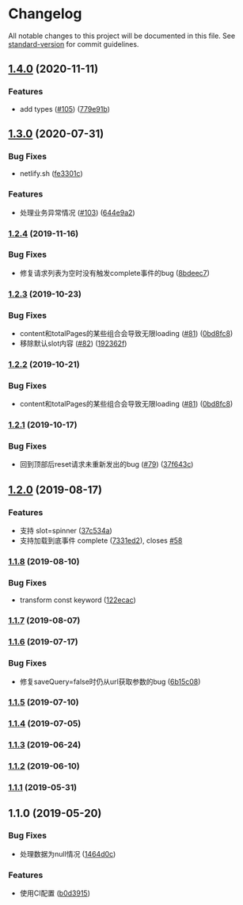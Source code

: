 # Changelog

All notable changes to this project will be documented in this file. See [standard-version](https://github.com/conventional-changelog/standard-version) for commit guidelines.

## [1.4.0](https://github.com/FEMessage/data-list/compare/v1.3.0...v1.4.0) (2020-11-11)


### Features

* add types ([#105](https://github.com/FEMessage/data-list/issues/105)) ([779e91b](https://github.com/FEMessage/data-list/commit/779e91b))



## [1.3.0](https://github.com/FEMessage/data-list/compare/v1.2.4...v1.3.0) (2020-07-31)


### Bug Fixes

* netlify.sh ([fe3301c](https://github.com/FEMessage/data-list/commit/fe3301c))


### Features

* 处理业务异常情况 ([#103](https://github.com/FEMessage/data-list/issues/103)) ([644e9a2](https://github.com/FEMessage/data-list/commit/644e9a2))



### [1.2.4](https://github.com/FEMessage/data-list/compare/v1.2.3...v1.2.4) (2019-11-16)


### Bug Fixes

* 修复请求列表为空时没有触发complete事件的bug ([8bdeec7](https://github.com/FEMessage/data-list/commit/8bdeec7))



### [1.2.3](https://github.com/FEMessage/data-list/compare/v1.2.2...v1.2.3) (2019-10-23)


### Bug Fixes

* content和totalPages的某些组合会导致无限loading ([#81](https://github.com/FEMessage/data-list/issues/81)) ([0bd8fc8](https://github.com/FEMessage/data-list/commit/0bd8fc8))
* 移除默认slot内容 ([#82](https://github.com/FEMessage/data-list/issues/82)) ([192362f](https://github.com/FEMessage/data-list/commit/192362f))



### [1.2.2](https://github.com/FEMessage/data-list/compare/v1.2.1...v1.2.2) (2019-10-21)


### Bug Fixes

* content和totalPages的某些组合会导致无限loading ([#81](https://github.com/FEMessage/data-list/issues/81)) ([0bd8fc8](https://github.com/FEMessage/data-list/commit/0bd8fc8))



### [1.2.1](https://github.com/FEMessage/data-list/compare/v1.2.0...v1.2.1) (2019-10-17)


### Bug Fixes

* 回到顶部后reset请求未重新发出的bug ([#79](https://github.com/FEMessage/data-list/issues/79)) ([37f643c](https://github.com/FEMessage/data-list/commit/37f643c))



## [1.2.0](https://github.com/FEMessage/data-list/compare/v1.1.8...v1.2.0) (2019-08-17)


### Features

* 支持 slot=spinner ([37c534a](https://github.com/FEMessage/data-list/commit/37c534a))
* 支持加载到底事件 complete ([7331ed2](https://github.com/FEMessage/data-list/commit/7331ed2)), closes [#58](https://github.com/FEMessage/data-list/issues/58)



### [1.1.8](https://github.com/FEMessage/data-list/compare/v1.1.7...v1.1.8) (2019-08-10)


### Bug Fixes

* transform const keyword ([122ecac](https://github.com/FEMessage/data-list/commit/122ecac))



### [1.1.7](https://github.com/FEMessage/data-list/compare/v1.1.6...v1.1.7) (2019-08-07)



### [1.1.6](https://github.com/FEMessage/data-list/compare/v1.1.5...v1.1.6) (2019-07-17)


### Bug Fixes

* 修复saveQuery=false时仍从url获取参数的bug ([6b15c08](https://github.com/FEMessage/data-list/commit/6b15c08))



### [1.1.5](https://github.com/FEMessage/data-list/compare/v1.1.4...v1.1.5) (2019-07-10)



### [1.1.4](https://github.com/FEMessage/data-list/compare/v1.1.3...v1.1.4) (2019-07-05)



### [1.1.3](https://github.com/FEMessage/data-list/compare/v1.1.2...v1.1.3) (2019-06-24)



### [1.1.2](https://github.com/FEMessage/data-list/compare/v1.1.1...v1.1.2) (2019-06-10)



### [1.1.1](https://github.com/FEMessage/data-list/compare/v1.1.0...v1.1.1) (2019-05-31)



## 1.1.0 (2019-05-20)


### Bug Fixes

* 处理数据为null情况 ([1464d0c](https://github.com/FEMessage/data-list/commit/1464d0c))


### Features

* 使用CI配置  ([b0d3915](https://github.com/FEMessage/data-list/commit/b0d3915))
